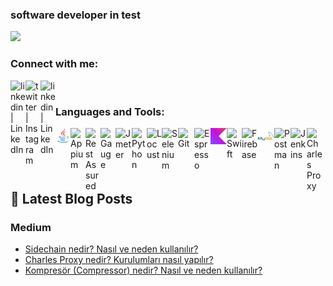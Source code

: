 ### software developer in test

<img width="720px" src="https://media.giphy.com/media/jTNG3RF6EwbkpD4LZx/giphy.gif">

### Connect with me:

[<img align="left" alt="linkedin | LinkedIn" width="24px" src="https://cdn.jsdelivr.net/npm/simple-icons@v3/icons/linkedin.svg" />][linkedin]
[<img align="left" alt="twitter | Instagram" width="24px" src="https://cdn.jsdelivr.net/npm/simple-icons@v3/icons/instagram.svg" />][instagram]
[<img align="left" alt="linkedin | LinkedIn" width="24px" src="https://cdn.jsdelivr.net/npm/simple-icons@v3/icons/medium.svg" />][medium]

<br />

### Languages and Tools:
<img align="left" alt="Java" width="24px" src="https://raw.githubusercontent.com/devicons/devicon/master/icons/java/java-original.svg" />
<img align="left" alt="Appium" width="24px" src="https://w7.pngwing.com/pngs/372/674/png-transparent-appium-test-automation-software-testing-selenium-calabash-purple-violet-text.png" />
<img align="left" alt="Rest Assured" width="24px" src="https://avatars.githubusercontent.com/u/19369327?s=200&v=4" />
<img align="left" alt="Gauge" width="24px" src="https://cdn.freebiesupply.com/logos/large/2x/gauge-logo-png-transparent.png" />
<img align="left" alt="Jmeter" width="26px" src="https://jmeter.apache.org/images/favicon.png" />
<img align="left" alt="Python" width="24px" src="https://cdn3.iconfinder.com/data/icons/logos-and-brands-adobe/512/267_Python-1024.png" />
<img align="left" alt="Locust" width="24px" src="https://www.pinclipart.com/picdir/big/214-2143794_locust-io-clipart.png" />
<img align="left" alt="Selenium" width="26px" src="https://upload.wikimedia.org/wikipedia/commons/d/d5/Selenium_Logo.png" />
<img align="left" alt="Git" width="26px" src="https://www.vectorlogo.zone/logos/git-scm/git-scm-icon.svg" />
<img align="left" alt="Espresso" width="26px" src="https://developer.android.com/static/images/training/testing/espresso.png" />
<img align="left" alt="Kotlin" width="26px" src="https://raw.githubusercontent.com/github/explore/80688e429a7d4ef2fca1e82350fe8e3517d3494d/topics/kotlin/kotlin.png" />
<img align="left" alt="Swift" width="24px" src="https://cdn-icons-png.flaticon.com/512/732/732250.png" />
<img align="left" alt="Firebase" width="26px" src="https://www.vectorlogo.zone/logos/firebase/firebase-icon.svg" />
<img align="left" alt="MySQL" width="26px" src="https://raw.githubusercontent.com/devicons/devicon/master/icons/mysql/mysql-original-wordmark.svg" />
<img align="left" alt="Postman" width="26px" src="https://www.vectorlogo.zone/logos/getpostman/getpostman-icon.svg" />
<img align="left" alt="Jenkins" width="26px" src="https://cdn.icon-icons.com/icons2/2699/PNG/512/jenkins_logo_icon_170552.png" />
<img align="left" alt="Charles Proxy" width="26px" src="https://user-images.githubusercontent.com/15472/41327135-e4bf090c-6eca-11e8-9b76-032e8e2b0707.png" />

<br />
<br />

## 📕 Latest Blog Posts

<!-- BLOG-POST-LIST:START -->
<!-- BLOG-POST-LIST:END -->

### Medium

<!-- MEDIUM:START -->
- [Sidechain nedir? Nasıl ve neden kullanılır?](https://erdemkiiliic.medium.com/sidechain-nedir-nas%C4%B1l-ve-neden-kullan%C4%B1l%C4%B1r-706588f81660?p=706588f81660)
- [Charles Proxy nedir? Kurulumları nasıl yapılır?](https://erdemkiiliic.medium.com/charles-proxy-nedir-kurulumlar%C4%B1-nas%C4%B1l-yap%C4%B1l%C4%B1r-842aaa7485e4)
- [Kompresör (Compressor) nedir? Nasıl ve neden kullanılır?](https://erdemkiiliic.medium.com/kompres%C3%B6r-compressor-nedir-nas%C4%B1l-ve-ni%C3%A7in-kullan%C4%B1l%C4%B1r-70c123d9485c)
<!-- MEDIUM:END -->

<br />

[linkedin]: https://www.linkedin.com/in/erdmkiliic/
[instagram]: https://www.instagram.com/erdemkiiliic/
[medium]: https://medium.com/@erdemkiiliic
[dribbble]: https://dribbble.com/erdemkiiliic

